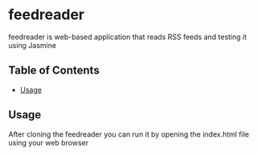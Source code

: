 # feedreader
feedreader is  web-based application that reads RSS feeds and testing it using Jasmine
## Table of Contents
- [Usage](#usage)

## Usage
After cloning the feedreader you can run it by opening the index.html file using your web browser